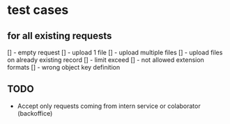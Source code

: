 # test cases
## for all existing requests

[] - empty request
[] - upload 1 file
[] - upload multiple files
[] - upload files on already existing record
[] - limit exceed
[] - not allowed extension formats
[] - wrong object key definition

## TODO
- Accept only requests coming from intern service or colaborator (backoffice)